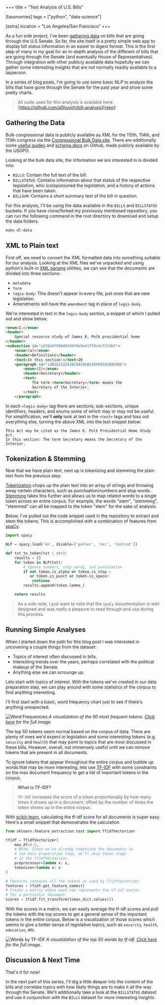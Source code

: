 +++
title = "Text Analysis of U.S. Bills"

[taxonomies]
tags = ["python", "data-science"]

[extra]
location =  "Los Angeles/San Francisco"
+++

As a fun side project, I've been [gathering data][gv] on bills that are
going through the U.S Senate. So far, the site itself is a pretty simple
web app to display bill status information in an easier to digest format.
This is the first step of many in my goal for an in-depth analysis of the
different of bills that are going through the Senate (and eventually House
of Representatives). Through integration with other publicly available data
hopefully we can gather some interesting insights that are not normally
readily available to a layperson.

<!-- more -->

In a series of blog posts, I'm going to use some basic NLP to analyze the bills
that have gone through the Senate for the past year and show some pretty
charts.

> All code used for this analysis is available here:
> [https://github.com/a5huynh/bill-analysis][repo]

[gv]: https://getversed.io
[repo]: https://github.com/a5huynh/bill-analysis


## Gathering the Data

Bulk congressional data is publicly available as XML for the 115th, 114th,
and 113th congress via the [Congressional Bulk Data site][data]. There are
additionally some [useful guides][data-guide] and [schema docs][data-guide]
on Github, made publicly available by the USGPO.

Looking at the bulk data site,  the information we are interested in is
divided into:

* `BILLS`: Contain the full text of the bill.
* `BILLSTATUS`: Contains information about that status of the respective
  legislation, who (co)sponsored the legislation, and a history of actions
  that have been taken.
* `BILLSUM`: Contains a short summary text of the bill in question.

For this analysis, I'll be using the data available in the `BILLS` and
`BILLSTATUS` buckets. If you have clone/forked my previously mentioned
repository, you can run the following command in the root directory to
download and setup the data folders.

``` bash
make dl-data
```

[data]: https://www.congress.gov/about/data
[data-guide]: https://github.com/usgpo/bill-status
[data-schema]: https://github.com/usgpo/bill-dtd


## XML to Plain text

First off, we need to convert the XML formatted data into something
suitable for our analysis. Looking at the XML files we've unpacked and
using python's built-in [XML parsing][python-xml] utilities, we can see
that the documents are divided into three sections:

* `metadata`
* `form`
* `legis-body`: This doesn't appear in every file, just ones that are new legislation.
* Amendments will have the `amendment` tag in place of `legis-body`.

We're interested in text in the `legis-body` section, a snippet of which I
pulled out and show below:

``` html
<enum>2.</enum>
<header>
    Special resource study of James K. Polk presidential home
</header>
<subsection id="id7de0f50b003d4fde9ed1f7dc4c7214b2">
    <enum>(a)</enum>
    <header>Definitions</header>
    <text>In this section:</text>20
    <paragraph id="idB162332A1BCB420685364EB582B8E9D6">
        <enum>(1)</enum>
        <header>Secretary</header>
        <text>
            The term <term>Secretary</term> means the
            Secretary of the Interior.
        </text>
    </paragraph>
```

In each `<legis-body>` tag there are sections, sub-sections, unique
identifiers, headers, and enums some of which may or may not be useful. For
simplification, we'll **only** look at text in the `<text>` tags and toss
out everything else, turning the above XML into the text snippet below:

``` text
This Act may be cited as the James K. Polk Presidential Home Study Act.
In this section: The term Secretary means the Secretary of the Interior.
```

[python-xml]: https://docs.python.org/3/library/xml.etree.elementtree.html


## Tokenization & Stemming

Now that we have plain text, next up is tokenizing and stemming the plain
text from the previous step.

[Tokenization][tokens] chops up the plain text into an array of strings and
throwing away certain characters, such as punctuation/numbers and stop
words. [Stemming][stemming] takes this further and allows us to map related
words to a single token across an entire corpus. For example, the words
"stem", "stemming", "stemmed" can all be mapped to the token "stem" for the
sake of analysis.

Below, I've pulled out the code snippet used in the repository to extract
and stem the tokens. This is accomplished with a combination of features from
[spaCy][spacy].

``` python
import spacy

NLP = spacy.load('en', disable=['parser', 'ner', 'textcat'])

def txt_to_token(txt : str):
    results = []
    for token in NLP(txt):
        # Ignore numbers, stop words, and punctuation
        if not token.is_alpha or token.is_stop \
           or token.is_punct or token.is_space:
            continue
        results.append(token.lemma_)

    return results
```

> As a side note, I just want to note that the `spaCy` documentation is
> well designed and was really a pleasure to read through and use during
> this process.

[tokens]: https://nlp.stanford.edu/IR-book/html/htmledition/tokenization-1.html
[stemming]: https://en.wikipedia.org/wiki/Stemming
[spacy]: https://spacy.io
[nltk]: http://www.nltk.org


## Running Simple Analyses

When I started down the path for this blog post I was interested in
uncovering a couple things from the dataset:

* Topics of interest often discussed in bills.
* Interesting trends over the years, perhaps correlated with the political
  makeup of the Senate.
* Anything else we can scrounge up.

Lets start with topics of interest. With the tokens we've created in our
data preparation step, we can play around with some statistics of the
corpus to find anything interesting.

I'll first start with a basic, word frequency chart just to see if there's
anything unexpected.

![Word Frequencies][word-freq]
*A visualization of the 50 most frequent tokens. [Click here][word-freq]
for the full image.*

The top 50 tokens seem normal based on the corpus of data. There are plenty
of ones we'd expect in legislation and some interesting tokens (e.g.
`security` and `health`) that may point to topics that are most discussed
in these bills. However, overall, not immensely useful until we can remove
tokens that are present in all documents.

To ignore tokens that appear throughout the entire corpus and bubble up
words that may be more interesting, lets use [TF-IDF][tf-idf] with some
constraints on the max document frequency to get a list of important tokens
in the corpus.

> **What is TF-IDF?**
>
> `TF-IDF` increases the score of a token proportionally by
> how many times it shows up in a document, offset by the number of times the
> token shows up in the entire corpus.

With [scikit-learn][scikit], calculating the tf-idf score for all documents
is super easy. Here's a small snippet that demonstrates the calculation

``` python
from sklearn.feature_extraction.text import TfidfVectorizer

tfidf = TfidfVectorizer(
    max_df=0.5,
    # Note: Since we've already tokenized the documents in
    # the data preparation step, we'll skip these steps
    # in the TfidfVectorizer.
    preprocessor=lambda x: x,
    tokenizer=lambda x: x
)

# Features contains all the tokens as used by TfidfVectorizer
features = tfidf.get_feature_names()
# Create a matrix where each row represents the tf-idf vector
# for a particular document.
scores = tfidf.fit_transform(token_dict.values())
```

With the scores in a matrix, we can easily average the tf-idf scores and
pull the tokens with the top scores to get a general sense of the important
tokens in the entire corpus. Below is a visualization of those scores
which seems to give a better sense of legislative topics, such as
`security`, `health`, `education`, etc.

![Words by TF-IDF][word-tfidf]
*A visualization of the top 50 words by tf-idf. [Click here][word-tfidf]
for the full image.*

[word-freq]: /img/2017/12/word-freqs.png
[word-tfidf]: /img/2017/12/word-tfidf.png

[scikit]: http://scikit-learn.org/stable/index.html
[spacy-lang]: https://spacy.io/usage/linguistic-features
[tf-idf]: https://en.wikipedia.org/wiki/Tf%E2%80%93idf


## Discussion & Next Time

That's it for now!

In the next part of this series, I'll dig a little deeper into the content
of the bills and correlate topics with how likely things are to make it all
the way through the Senate. We'll additionally take a look at the
`BILLSTATUS` dataset and use it conjunction with the `BILLS` dataset for
more interesting insights.
